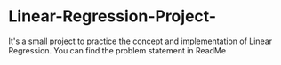 # Linear-Regression-Project-
It's a small project to practice the concept and implementation of Linear Regression. You can find the problem statement in ReadMe

